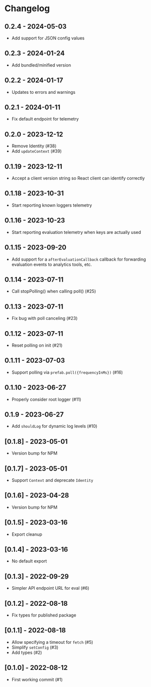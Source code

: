 # Changelog

## 0.2.4 - 2024-05-03

- Add support for JSON config values

## 0.2.3 - 2024-01-24

- Add bundled/minified version

## 0.2.2 - 2024-01-17

- Updates to errors and warnings

## 0.2.1 - 2024-01-11

- Fix default endpoint for telemetry

## 0.2.0 - 2023-12-12

- Remove Identity (#38)
- Add `updateContext` (#39)

## 0.1.19 - 2023-12-11

- Accept a client version string so React client can identify correctly

## 0.1.18 - 2023-10-31

- Start reporting known loggers telemetry

## 0.1.16 - 2023-10-23

- Start reporting evaluation telemetry when keys are actually used

## 0.1.15 - 2023-09-20

- Add support for a `afterEvaluationCallback` callback for forwarding evaluation events to analytics
  tools, etc.

## 0.1.14 - 2023-07-11

- Call stopPolling() when calling poll() (#25)

## 0.1.13 - 2023-07-11

- Fix bug with poll canceling (#23)

## 0.1.12 - 2023-07-11

- Reset polling on init (#21)

## 0.1.11 - 2023-07-03

- Support polling via `prefab.poll({frequencyInMs})` (#16)

## 0.1.10 - 2023-06-27

- Properly consider root logger (#11)

## 0.1.9 - 2023-06-27

- Add `shouldLog` for dynamic log levels (#10)

## [0.1.8] - 2023-05-01

- Version bump for NPM

## [0.1.7] - 2023-05-01

- Support `Context` and deprecate `Identity`

## [0.1.6] - 2023-04-28

- Version bump for NPM

## [0.1.5] - 2023-03-16

- Export cleanup

## [0.1.4] - 2023-03-16

- No default export

## [0.1.3] - 2022-09-29

- Simpler API endpoint URL for eval (#6)

## [0.1.2] - 2022-08-18

- Fix types for published package

## [0.1.1] - 2022-08-18

- Allow specifying a timeout for `fetch` (#5)
- Simplify `setConfig` (#3)
- Add types (#2)

## [0.1.0] - 2022-08-12

- First working commit (#1)
